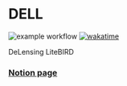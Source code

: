 # DELL 

![example workflow](https://github.com/antolonappan/dell/actions/workflows/update.yml/badge.svg)
[![wakatime](https://wakatime.com/badge/github/antolonappan/dell.svg)](https://wakatime.com/badge/github/antolonappan/dell)

DeLensing LiteBIRD
### [Notion page](https://antolonappan.notion.site/Dell-7e778afb496b4a2897337cc01a390c75)

